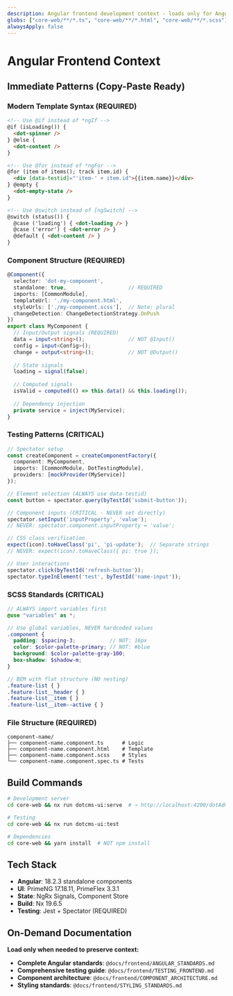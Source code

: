 ```yaml
---
description: Angular frontend development context - loads only for Angular files  
globs: ["core-web/**/*.ts", "core-web/**/*.html", "core-web/**/*.scss"]
alwaysApply: false
---
```


# Angular Frontend Context

## Immediate Patterns (Copy-Paste Ready)

### Modern Template Syntax (REQUIRED)
```html
<!-- Use @if instead of *ngIf -->
@if (isLoading()) {
  <dot-spinner />
} @else {
  <dot-content />
}

<!-- Use @for instead of *ngFor -->
@for (item of items(); track item.id) {
  <div [data-testid]="'item-' + item.id">{{item.name}}</div>
} @empty {
  <dot-empty-state />
}

<!-- Use @switch instead of [ngSwitch] -->
@switch (status()) {
  @case ('loading') { <dot-loading /> }
  @case ('error') { <dot-error /> }
  @default { <dot-content /> }
}
```

### Component Structure (REQUIRED)
```typescript
@Component({
  selector: 'dot-my-component',
  standalone: true,                    // REQUIRED
  imports: [CommonModule],
  templateUrl: './my-component.html',
  styleUrls: ['./my-component.scss'],  // Note: plural
  changeDetection: ChangeDetectionStrategy.OnPush
})
export class MyComponent {
  // Input/Output signals (REQUIRED)
  data = input<string>();              // NOT @Input()
  config = input<Config>();
  change = output<string>();           // NOT @Output()
  
  // State signals
  loading = signal(false);
  
  // Computed signals  
  isValid = computed(() => this.data() && this.loading());
  
  // Dependency injection
  private service = inject(MyService);
}
```

### Testing Patterns (CRITICAL)
```typescript
// Spectator setup
const createComponent = createComponentFactory({
  component: MyComponent,
  imports: [CommonModule, DotTestingModule],
  providers: [mockProvider(MyService)]
});

// Element selection (ALWAYS use data-testid)
const button = spectator.query(byTestId('submit-button'));

// Component inputs (CRITICAL - NEVER set directly)
spectator.setInput('inputProperty', 'value');
// NEVER: spectator.component.inputProperty = 'value';

// CSS class verification
expect(icon).toHaveClass('pi', 'pi-update');  // Separate strings
// NEVER: expect(icon).toHaveClass({ pi: true });

// User interactions
spectator.click(byTestId('refresh-button'));
spectator.typeInElement('test', byTestId('name-input'));
```

### SCSS Standards (CRITICAL)
```scss
// ALWAYS import variables first
@use "variables" as *;

// Use global variables, NEVER hardcoded values  
.component {
  padding: $spacing-3;           // NOT: 16px
  color: $color-palette-primary; // NOT: #blue
  background: $color-palette-gray-100;
  box-shadow: $shadow-m;
}

// BEM with flat structure (NO nesting)
.feature-list { }
.feature-list__header { }  
.feature-list__item { }
.feature-list__item--active { }
```

### File Structure (REQUIRED)
```
component-name/
├── component-name.component.ts      # Logic
├── component-name.component.html    # Template  
├── component-name.component.scss    # Styles
└── component-name.component.spec.ts # Tests
```

## Build Commands
```bash
# Development server
cd core-web && nx run dotcms-ui:serve  # → http://localhost:4200/dotAdmin

# Testing
cd core-web && nx run dotcms-ui:test

# Dependencies
cd core-web && yarn install  # NOT npm install
```

## Tech Stack
- **Angular**: 18.2.3 standalone components
- **UI**: PrimeNG 17.18.11, PrimeFlex 3.3.1
- **State**: NgRx Signals, Component Store  
- **Build**: Nx 19.6.5
- **Testing**: Jest + Spectator (REQUIRED)

## On-Demand Documentation
**Load only when needed to preserve context:**

- **Complete Angular standards**: `@docs/frontend/ANGULAR_STANDARDS.md`
- **Comprehensive testing guide**: `@docs/frontend/TESTING_FRONTEND.md`
- **Component architecture**: `@docs/frontend/COMPONENT_ARCHITECTURE.md`  
- **Styling standards**: `@docs/frontend/STYLING_STANDARDS.md`